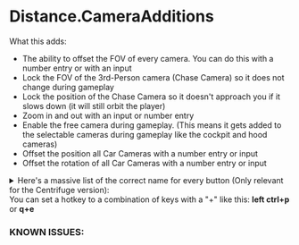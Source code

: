 # Distance.CameraAdditions
What this adds:

- The ability to offset the FOV of every camera. You can do this with a number entry or with an input
- Lock the FOV of the 3rd-Person camera (Chase Camera) so it does not change during gameplay
- Lock the position of the Chase Camera so it doesn't approach you if it slows down (it will still orbit the player)
- Zoom in and out with an input or number entry
- Enable the free camera during gameplay. (This means it gets added to the selectable cameras during gameplay like the cockpit and hood cameras)
- Offset the position all Car Cameras with a number entry or input
- Offset the rotation of all Car Cameras with a number entry or input

<details>
  <summary>Here's a massive list of the correct name for every button (Only relevant for the Centrifuge version):</summary>
  
   * backspace
   * delete
   * tab
   * clear
   * return
   * pause
   * escape
   * space <br> <br>
   * [0]
   * [1]
   * [2]
   * [3]
   * [4]
   * [5]
   * [6]
   * [7]
   * [8]
   * [9]
   * [.]
   * [/]
   * [*]
   * [-]
   * [+] <br> <br>
   * up
   * down
   * right
   * left <br> <br>
   * equals
   * enter
   * insert
   * home
   * end
   * page up
   * page down <br> <br>
   * f1
   * f2
   * f3
   * f4
   * f5
   * f6
   * f7
   * f8
   * f9
   * f10
   * f11
   * f12
   * f13
   * f14
   * f15 <br> <br>
   * 0
   * 1
   * 2
   * 3
   * 4
   * 5
   * 6
   * 7
   * 8
   * 9 <br> <br>
   * -
   * =
   * !
   * @
   * #
   * $
   * %
   * ^
   * &
   * *
   * (
   * )
   * _
   * +
   * [
   * ]
   * `
   * {
   * }
   * ~
   * ;
   * '
   * \
   * :
   * "
   * |
   * ,
   * .
   * /
   * <
   * >
   * ? <br> <br>
   * a
   * b
   * c
   * d
   * e
   * f
   * g
   * h
   * i
   * j
   * k
   * l
   * m
   * n
   * o
   * p
   * q
   * r
   * s
   * t
   * u
   * v
   * w
   * x
   * y
   * z <br> <br>
   * numlock
   * caps lock
   * scroll lock
   * right s$$anonymous$$ft
   * left s$$anonymous$$ft
   * right ctrl
   * left ctrl
   * right alt
   * left alt
   * right cmd
   * left cmd
   * right super
   * left super
   * alt gr <br> <br>
   * compose
   * help
   * print screen
   * sys req
   * break
   * menu
   * power
   * euro
   * undo <br> <br>
   * mouse 0
   * mouse 1
   * mouse 2
   * mouse 3
   * mouse 4
   * mouse 5
   * mouse 6 <br> <br>
   * joystick button 0
   * joystick button 1
   * joystick button 2
   * joystick button 3
   * joystick button 4
   * joystick button 5
   * joystick button 6
   * joystick button 7
   * joystick button 8
   * joystick button 9
   * joystick button 10
   * joystick button 11
   * joystick button 12
   * joystick button 13
   * joystick button 14
   * joystick button 15
   * joystick button 16
   * joystick button 17
   * joystick button 18
   * joystick button 19
   * joystick 1 button 0
   * joystick 1 button 1
   * joystick 1 button 2
   * joystick 1 button 3
   * joystick 1 button 4
   * joystick 1 button 5
   * joystick 1 button 6
   * joystick 1 button 7
   * joystick 1 button 8
   * joystick 1 button 9
   * joystick 1 button 10
   * joystick 1 button 11
   * joystick 1 button 12
   * joystick 1 button 13
   * joystick 1 button 14
   * joystick 1 button 15
   * joystick 1 button 16
   * joystick 1 button 17
   * joystick 1 button 18
   * joystick 1 button 19
   * joystick 2 button 0
   * joystick 2 button 1
   * joystick 2 button 2
   * joystick 2 button 3
   * joystick 2 button 4
   * joystick 2 button 5
   * joystick 2 button 6
   * joystick 2 button 7
   * joystick 2 button 8
   * joystick 2 button 9
   * joystick 2 button 10
   * joystick 2 button 11
   * joystick 2 button 12
   * joystick 2 button 13
   * joystick 2 button 14
   * joystick 2 button 15
   * joystick 2 button 16
   * joystick 2 button 17
   * joystick 2 button 18
   * joystick 2 button 19
   * joystick 3 button 0
   * joystick 3 button 1
   * joystick 3 button 2
   * joystick 3 button 3
   * joystick 3 button 4
   * joystick 3 button 5
   * joystick 3 button 6
   * joystick 3 button 7
   * joystick 3 button 8
   * joystick 3 button 9
   * joystick 3 button 10
   * joystick 3 button 11
   * joystick 3 button 12
   * joystick 3 button 13
   * joystick 3 button 14
   * joystick 3 button 15
   * joystick 3 button 16
   * joystick 3 button 17
   * joystick 3 button 18
   * joystick 3 button 19
   * joystick 4 button 0
   * joystick 4 button 1
   * joystick 4 button 2
   * joystick 4 button 3
   * joystick 4 button 4
   * joystick 4 button 5
   * joystick 4 button 6
   * joystick 4 button 7
   * joystick 4 button 8
   * joystick 4 button 9
   * joystick 4 button 10
   * joystick 4 button 11
   * joystick 4 button 12
   * joystick 4 button 13
   * joystick 4 button 14
   * joystick 4 button 15
   * joystick 4 button 16
   * joystick 4 button 17
   * joystick 4 button 18
   * joystick 4 button 19
   * joystick 5 button 0
   * joystick 5 button 1
   * joystick 5 button 2
   * joystick 5 button 3
   * joystick 5 button 4
   * joystick 5 button 5
   * joystick 5 button 6
   * joystick 5 button 7
   * joystick 5 button 8
   * joystick 5 button 9
   * joystick 5 button 10
   * joystick 5 button 11
   * joystick 5 button 12
   * joystick 5 button 13
   * joystick 5 button 14
   * joystick 5 button 15
   * joystick 5 button 16
   * joystick 5 button 17
   * joystick 5 button 18
   * joystick 5 button 19
   * joystick 6 button 0
   * joystick 6 button 1
   * joystick 6 button 2
   * joystick 6 button 3
   * joystick 6 button 4
   * joystick 6 button 5
   * joystick 6 button 6
   * joystick 6 button 7
   * joystick 6 button 8
   * joystick 6 button 9
   * joystick 6 button 10
   * joystick 6 button 11
   * joystick 6 button 12
   * joystick 6 button 13
   * joystick 6 button 14
   * joystick 6 button 15
   * joystick 6 button 16
   * joystick 6 button 17
   * joystick 6 button 18
   * joystick 6 button 19
   * joystick 7 button 0
   * joystick 7 button 1
   * joystick 7 button 2
   * joystick 7 button 3
   * joystick 7 button 4
   * joystick 7 button 5
   * joystick 7 button 6
   * joystick 7 button 7
   * joystick 7 button 8
   * joystick 7 button 9
   * joystick 7 button 10
   * joystick 7 button 11
   * joystick 7 button 12
   * joystick 7 button 13
   * joystick 7 button 14
   * joystick 7 button 15
   * joystick 7 button 16
   * joystick 7 button 17
   * joystick 7 button 18
   * joystick 7 button 19
   * joystick 8 button 0
   * joystick 8 button 1
   * joystick 8 button 2
   * joystick 8 button 3
   * joystick 8 button 4
   * joystick 8 button 5
   * joystick 8 button 6
   * joystick 8 button 7
   * joystick 8 button 8
   * joystick 8 button 9
   * joystick 8 button 10
   * joystick 8 button 11
   * joystick 8 button 12
   * joystick 8 button 13
   * joystick 8 button 14
   * joystick 8 button 15
   * joystick 8 button 16
   * joystick 8 button 17
   * joystick 8 button 18
   * joystick 8 button 19
   * joystick 9 button 0
   * joystick 9 button 1
   * joystick 9 button 2
   * joystick 9 button 3
   * joystick 9 button 4
   * joystick 9 button 5
   * joystick 9 button 6
   * joystick 9 button 7
   * joystick 9 button 8
   * joystick 9 button 9
   * joystick 9 button 10
   * joystick 9 button 11
   * joystick 9 button 12
   * joystick 9 button 13
   * joystick 9 button 14
   * joystick 9 button 15
   * joystick 9 button 16
   * joystick 9 button 17
   * joystick 9 button 18
   * joystick 9 button 19
   * joystick 10 button 0
   * joystick 10 button 1
   * joystick 10 button 2
   * joystick 10 button 3
   * joystick 10 button 4
   * joystick 10 button 5
   * joystick 10 button 6
   * joystick 10 button 7
   * joystick 10 button 8
   * joystick 10 button 9
   * joystick 10 button 10
   * joystick 10 button 11
   * joystick 10 button 12
   * joystick 10 button 13
   * joystick 10 button 14
   * joystick 10 button 15
   * joystick 10 button 16
   * joystick 10 button 17
   * joystick 10 button 18
   * joystick 10 button 19
   * joystick 11 button 0
   * joystick 11 button 1
   * joystick 11 button 2
   * joystick 11 button 3
   * joystick 11 button 4
   * joystick 11 button 5
   * joystick 11 button 6
   * joystick 11 button 7
   * joystick 11 button 8
   * joystick 11 button 9
   * joystick 11 button 10
   * joystick 11 button 11
   * joystick 11 button 12
   * joystick 11 button 13
   * joystick 11 button 14
   * joystick 11 button 15
   * joystick 11 button 16
   * joystick 11 button 17
   * joystick 11 button 18
   * joystick 11 button 19
   * joystick 12 button 0
   * joystick 12 button 1
   * joystick 12 button 2
   * joystick 12 button 3
   * joystick 12 button 4
   * joystick 12 button 5
   * joystick 12 button 6
   * joystick 12 button 7
   * joystick 12 button 8
   * joystick 12 button 9
   * joystick 12 button 10
   * joystick 12 button 11
   * joystick 12 button 12
   * joystick 12 button 13
   * joystick 12 button 14
   * joystick 12 button 15
   * joystick 12 button 16
   * joystick 12 button 17
   * joystick 12 button 18
   * joystick 12 button 19
   * joystick 13 button 0
   * joystick 13 button 1
   * joystick 13 button 2
   * joystick 13 button 3
   * joystick 13 button 4
   * joystick 13 button 5
   * joystick 13 button 6
   * joystick 13 button 7
   * joystick 13 button 8
   * joystick 13 button 9
   * joystick 13 button 10
   * joystick 13 button 11
   * joystick 13 button 12
   * joystick 13 button 13
   * joystick 13 button 14
   * joystick 13 button 15
   * joystick 13 button 16
   * joystick 13 button 17
   * joystick 13 button 18
   * joystick 13 button 19
   * joystick 14 button 0
   * joystick 14 button 1
   * joystick 14 button 2
   * joystick 14 button 3
   * joystick 14 button 4
   * joystick 14 button 5
   * joystick 14 button 6
   * joystick 14 button 7
   * joystick 14 button 8
   * joystick 14 button 9
   * joystick 14 button 10
   * joystick 14 button 11
   * joystick 14 button 12
   * joystick 14 button 13
   * joystick 14 button 14
   * joystick 14 button 15
   * joystick 14 button 16
   * joystick 14 button 17
   * joystick 14 button 18
   * joystick 14 button 19
   * joystick 15 button 0
   * joystick 15 button 1
   * joystick 15 button 2
   * joystick 15 button 3
   * joystick 15 button 4
   * joystick 15 button 5
   * joystick 15 button 6
   * joystick 15 button 7
   * joystick 15 button 8
   * joystick 15 button 9
   * joystick 15 button 10
   * joystick 15 button 11
   * joystick 15 button 12
   * joystick 15 button 13
   * joystick 15 button 14
   * joystick 15 button 15
   * joystick 15 button 16
   * joystick 15 button 17
   * joystick 15 button 18
   * joystick 15 button 19
   * joystick 16 button 0
   * joystick 16 button 1
   * joystick 16 button 2
   * joystick 16 button 3
   * joystick 16 button 4
   * joystick 16 button 5
   * joystick 16 button 6
   * joystick 16 button 7
   * joystick 16 button 8
   * joystick 16 button 9
   * joystick 16 button 10
   * joystick 16 button 11
   * joystick 16 button 12
   * joystick 16 button 13
   * joystick 16 button 14
   * joystick 16 button 15
   * joystick 16 button 16
   * joystick 16 button 17
   * joystick 16 button 18
   * joystick 16 button 19
 </details>
 You can set a hotkey to a combination of keys with a "+" like this: <b>left ctrl+p</b> or <b>q+e</b>

<h3>KNOWN ISSUES:</h3>

